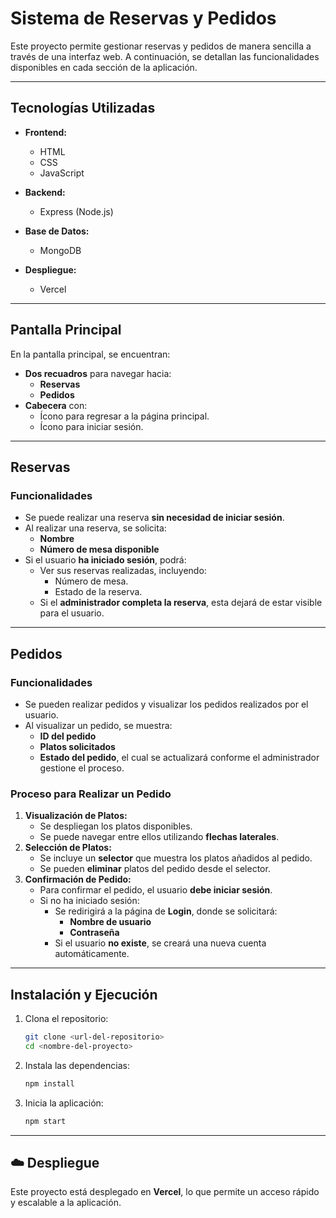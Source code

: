 # Sistema de Reservas y Pedidos  

Este proyecto permite gestionar reservas y pedidos de manera sencilla a través de una interfaz web. A continuación, se detallan las funcionalidades disponibles en cada sección de la aplicación.  

---

## Tecnologías Utilizadas  
- **Frontend:**  
  - HTML  
  - CSS  
  - JavaScript  

- **Backend:**  
  - Express (Node.js)  

- **Base de Datos:**  
  - MongoDB  

- **Despliegue:**  
  - Vercel  

---

## Pantalla Principal  
En la pantalla principal, se encuentran:  
- **Dos recuadros** para navegar hacia:  
  - **Reservas**  
  - **Pedidos**  
- **Cabecera** con:  
  - Ícono para regresar a la página principal.  
  - Ícono para iniciar sesión.  

---

## Reservas  
### Funcionalidades  
- Se puede realizar una reserva **sin necesidad de iniciar sesión**.  
- Al realizar una reserva, se solicita:  
  - **Nombre**  
  - **Número de mesa disponible**  
- Si el usuario **ha iniciado sesión**, podrá:  
  - Ver sus reservas realizadas, incluyendo:  
    - Número de mesa.  
    - Estado de la reserva.  
  - Si el **administrador completa la reserva**, esta dejará de estar visible para el usuario.  

---

## Pedidos  
### Funcionalidades  
- Se pueden realizar pedidos y visualizar los pedidos realizados por el usuario.  
- Al visualizar un pedido, se muestra:  
  - **ID del pedido**  
  - **Platos solicitados**  
  - **Estado del pedido**, el cual se actualizará conforme el administrador gestione el proceso.  

### Proceso para Realizar un Pedido  
1. **Visualización de Platos:**  
   - Se despliegan los platos disponibles.  
   - Se puede navegar entre ellos utilizando **flechas laterales**.  
2. **Selección de Platos:**  
   - Se incluye un **selector** que muestra los platos añadidos al pedido.  
   - Se pueden **eliminar** platos del pedido desde el selector.  
3. **Confirmación de Pedido:**  
   - Para confirmar el pedido, el usuario **debe iniciar sesión**.  
   - Si no ha iniciado sesión:  
     - Se redirigirá a la página de **Login**, donde se solicitará:  
       - **Nombre de usuario**  
       - **Contraseña**  
     - Si el usuario **no existe**, se creará una nueva cuenta automáticamente.  

---

## Instalación y Ejecución  
1. Clona el repositorio:  
    ```bash
    git clone <url-del-repositorio>
    cd <nombre-del-proyecto>
    ```
2. Instala las dependencias:  
    ```bash
    npm install
    ```
3. Inicia la aplicación:  
    ```bash
    npm start
    ```
---

## ☁️ Despliegue  
Este proyecto está desplegado en **Vercel**, lo que permite un acceso rápido y escalable a la aplicación.  
